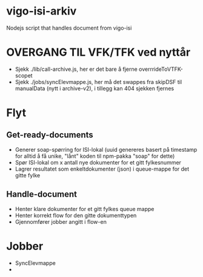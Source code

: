 # vigo-isi-arkiv
Nodejs script that handles document from vigo-isi

# OVERGANG TIL VFK/TFK ved nyttår
- Sjekk ./lib/call-archive.js, her er det bare å fjerne overrrideToVTFK-scopet
- Sjekk ./jobs/syncElevmappe.js, her må det swappes fra skipDSF til manualData (nytt i archive-v2), i tillegg kan 404 sjekken fjernes

# Flyt

## Get-ready-documents
- Generer soap-spørring for ISI-lokal (uuid genereres basert på timestamp for alltid å få unike, "lånt" koden til npm-pakka "soap" for dette)
- Spør ISI-lokal om x antall nye dokumenter for et gitt fylkesnummer
- Lagrer resultatet som enkeltdokumenter (json) i queue-mappe for det gitte fylke

## Handle-document
- Henter klare dokumenter for et gitt fylkes queue mappe
- Henter korrekt flow for den gitte dokumenttypen
- Gjennomfører jobber angitt i flow-en

# Jobber
- SyncElevmappe
- 


